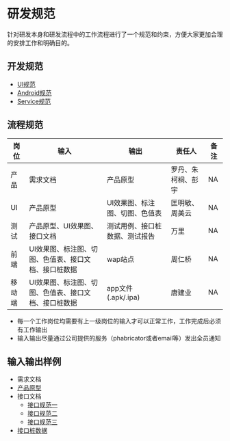 # 研发规范

针对研发本身和研发流程中的工作流程进行了一个规范和约束，方便大家更加合理的安排工作和明确目的。

## 开发规范

- [UI规范](ui/README.md)
- [Android规范](android/README.md)
- [Service规范](service/README.md)


## 流程规范

|  岗位  |                         输入                         |              输出              |       责任人       | 备注 |
| ------ | ---------------------------------------------------- | ------------------------------ | ------------------ | ---- |
| 产品   | 需求文档                                             | 产品原型                       | 罗丹、朱柯桐、彭宇 | NA   |
| UI     | 产品原型                                             | UI效果图、标注图、切图、色值表 | 匡明敏、周美云     | NA   |
| 测试   | 产品原型、UI效果图、接口文档                         | 测试用例、接口桩数据、测试报告 | 万里               | NA   |
| 前端   | UI效果图、标注图、切图、色值表、接口文档、接口桩数据 | wap站点                        | 周仁桥             | NA   |
| 移动端 | UI效果图、标注图、切图、色值表、接口文档、接口桩数据 | app文件(.apk/.ipa)             | 唐建业             | NA   |


- 每一个工作岗位均需要有上一级岗位的输入才可以正常工作，工作完成后必须有工作输出
- 输入输出尽量通过公司提供的服务（phabricator或者email等）发出全员通知


## 输入输出样例

- 需求文档
- [产品原型](https://aorise-org.github.io/standard/assets/product/student/)
- 接口文档
    - [接口规范一](service/接口规范.md)
    - [接口规范二](https://aorise-org.github.io/standard/assets/service/)
    - [接口规范三](http://phabricator.aorise.org:8000/w/projects/smart-city/admin/api/)
- [接口桩数据](https://easy-mock.com)
